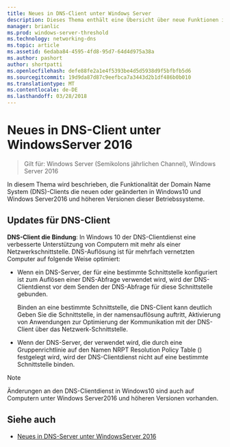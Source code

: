 ```yaml
---
title: Neues in DNS-Client unter Windows Server
description: Dieses Thema enthält eine Übersicht über neue Funktionen in DNS-Client in Windows Server und Windows10
manager: brianlic
ms.prod: windows-server-threshold
ms.technology: networking-dns
ms.topic: article
ms.assetid: 6edaba84-4595-4fd8-95d7-64d4d975a38a
ms.author: pashort
author: shortpatti
ms.openlocfilehash: defe88fe2a1e4f5393be4d5d5938d9f5bfbfb5d6
ms.sourcegitcommit: 19d9da87d87c9eefbca7a3443d2b1df486b0b010
ms.translationtype: MT
ms.contentlocale: de-DE
ms.lasthandoff: 03/28/2018
---
```

# <a name="whats-new-in-dns-client-in-windows-server-2016"></a>Neues in DNS-Client unter WindowsServer 2016

>Gilt für: Windows Server (Semikolons jährlichen Channel), Windows Server 2016

In diesem Thema wird beschrieben, die Funktionalität der Domain Name System (DNS)-Clients die neuen oder geänderten in Windows10 und Windows Server2016 und höheren Versionen dieser Betriebssysteme.
  
## <a name="updates-to-dns-client"></a>Updates für DNS-Client

**DNS-Client die Bindung**: In Windows 10 der DNS-Clientdienst eine verbesserte Unterstützung von Computern mit mehr als einer Netzwerkschnittstelle. DNS-Auflösung ist für mehrfach vernetzten Computer auf folgende Weise optimiert:  
  
-   Wenn ein DNS-Server, der für eine bestimmte Schnittstelle konfiguriert ist zum Auflösen einer DNS-Abfrage verwendet wird, wird der DNS-Clientdienst vor dem Senden der DNS-Abfrage für diese Schnittstelle gebunden.  
  
    Binden an eine bestimmte Schnittstelle, die DNS-Client kann deutlich Geben Sie die Schnittstelle, in der namensauflösung auftritt, Aktivierung von Anwendungen zur Optimierung der Kommunikation mit der DNS-Client über das Netzwerk-Schnittstelle.  
  
-   Wenn der DNS-Server, der verwendet wird, die durch eine Gruppenrichtlinie auf den Namen NRPT Resolution Policy Table () festgelegt wird, wird der DNS-Clientdienst nicht auf eine bestimmte Schnittstelle binden.  
  
> [!NOTE]  
> Änderungen an den DNS-Clientdienst in Windows10 sind auch auf Computern unter Windows Server2016 und höheren Versionen vorhanden.  
  
## <a name="see-also"></a>Siehe auch  
  
-   [Neues in DNS-Server unter WindowsServer 2016](What-s-New-in-DNS-Server.md)  
  

